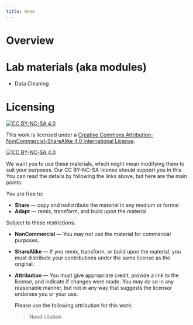 ```yaml
---
title: Home
---
```


# Overview

# Lab materials (aka modules)

* Data Cleaning


# Licensing

[![CC BY-NC-SA 4.0][cc-by-nc-sa-shield]][cc-by-nc-sa]

This work is licensed under a
[Creative Commons Attribution-NonCommercial-ShareAlike 4.0 International License][cc-by-nc-sa].

[![CC BY-NC-SA 4.0][cc-by-nc-sa-image]][cc-by-nc-sa]

[cc-by-nc-sa]: http://creativecommons.org/licenses/by-nc-sa/4.0/
[cc-by-nc-sa-image]: https://licensebuttons.net/l/by-nc-sa/4.0/88x31.png
[cc-by-nc-sa-shield]: https://img.shields.io/badge/License-CC%20BY--NC--SA%204.0-lightgrey.svg

We want you to use these materials, which might mean modifying them to suit your purposes. 
Our CC BY-NC-SA license should support you in this. You can read the details by following the links above,
but here are the main points:

You are free to:

* **Share** — copy and redistribute the material in any medium or format
* **Adapt** — remix, transform, and build upon the material

Subject to these restrictions:

* **NonCommercial** — You may not use the material for commercial purposes.

* **ShareAlike** — If you remix, transform, or build upon the material, you must distribute your contributions under the same license as the original.

* **Attribution** — You must give appropriate credit, provide a link to the
license, and indicate if changes were made. You may do so in any reasonable
manner, but not in any way that suggests the licensor endorses you or your use.

    Please use the following attribution for this work:
    
    > Need citation


